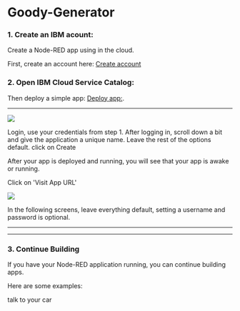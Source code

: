 # Goody-Generator

### 1. Create an IBM acount:

 Create a Node-RED app using in the cloud.
 
 First, create an account here: [Create account](http://ibm.biz/quickapp)




### 2. Open IBM Cloud Service Catalog:

Then deploy a simple app: [Deploy app:](https://console.bluemix.net/catalog/starters/node-red-starter).

<hr>

![](../master/deploy.png)

Login, use your credentials from step 1.
After logging in, scroll down a bit and give the application a unique name. Leave the rest of the options default.
click on Create

After your app is deployed and running, you will see that your app is awake or running. 

Click on 'Visit App URL' 

![](../master/appurl.png)

In the following screens, leave everything default, setting a username and password is optional. 

<hr>

<hr>


### 3. Continue Building
If you have your Node-RED application running, you can continue building apps.

Here are some examples:


talk to your car
